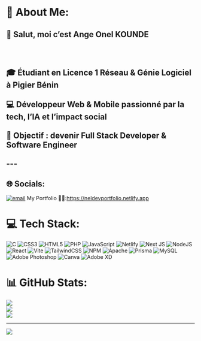# 💫 About Me:
## 👋 Salut, moi c’est Ange Onel KOUNDE<br><br><br><br>🎓 Étudiant en Licence 1 Réseau & Génie Logiciel à Pigier Bénin  <br><br>💻 Développeur Web & Mobile passionné par la tech, l’IA et l’impact social  <br><br>🚀 Objectif : devenir Full Stack Developer & Software Engineer<br><br>---


## 🌐 Socials:
[![email](https://img.shields.io/badge/Email-D14836?logo=gmail&logoColor=white)](mailto:angekounde3@gmail.com) 
My Portfolio 👨‍💻:https://neldevportfolio.netlify.app

# 💻 Tech Stack:
![C](https://img.shields.io/badge/c-%2300599C.svg?style=for-the-badge&logo=c&logoColor=white) ![CSS3](https://img.shields.io/badge/css3-%231572B6.svg?style=for-the-badge&logo=css3&logoColor=white) ![HTML5](https://img.shields.io/badge/html5-%23E34F26.svg?style=for-the-badge&logo=html5&logoColor=white) ![PHP](https://img.shields.io/badge/php-%23777BB4.svg?style=for-the-badge&logo=php&logoColor=white) ![JavaScript](https://img.shields.io/badge/javascript-%23323330.svg?style=for-the-badge&logo=javascript&logoColor=%23F7DF1E) ![Netlify](https://img.shields.io/badge/netlify-%23000000.svg?style=for-the-badge&logo=netlify&logoColor=#00C7B7) ![Next JS](https://img.shields.io/badge/Next-black?style=for-the-badge&logo=next.js&logoColor=white) ![NodeJS](https://img.shields.io/badge/node.js-6DA55F?style=for-the-badge&logo=node.js&logoColor=white) ![React](https://img.shields.io/badge/react-%2320232a.svg?style=for-the-badge&logo=react&logoColor=%2361DAFB) ![Vite](https://img.shields.io/badge/vite-%23646CFF.svg?style=for-the-badge&logo=vite&logoColor=white) ![TailwindCSS](https://img.shields.io/badge/tailwindcss-%2338B2AC.svg?style=for-the-badge&logo=tailwind-css&logoColor=white) ![NPM](https://img.shields.io/badge/NPM-%23CB3837.svg?style=for-the-badge&logo=npm&logoColor=white) ![Apache](https://img.shields.io/badge/apache-%23D42029.svg?style=for-the-badge&logo=apache&logoColor=white) ![Prisma](https://img.shields.io/badge/Prisma-3982CE?style=for-the-badge&logo=Prisma&logoColor=white) ![MySQL](https://img.shields.io/badge/mysql-4479A1.svg?style=for-the-badge&logo=mysql&logoColor=white) ![Adobe Photoshop](https://img.shields.io/badge/adobe%20photoshop-%2331A8FF.svg?style=for-the-badge&logo=adobe%20photoshop&logoColor=white) ![Canva](https://img.shields.io/badge/Canva-%2300C4CC.svg?style=for-the-badge&logo=Canva&logoColor=white) ![Adobe XD](https://img.shields.io/badge/Adobe%20XD-470137?style=for-the-badge&logo=Adobe%20XD&logoColor=#FF61F6)
# 📊 GitHub Stats:
![](https://github-readme-stats.vercel.app/api?username=OnelKND&theme=dark&hide_border=false&include_all_commits=false&count_private=true)<br/>
![](https://nirzak-streak-stats.vercel.app/?user=OnelKND&theme=dark&hide_border=false)<br/>
![](https://github-readme-stats.vercel.app/api/top-langs/?username=OnelKND&theme=dark&hide_border=false&include_all_commits=false&count_private=true&layout=compact)

---
[![](https://visitcount.itsvg.in/api?id=OnelKND&icon=0&color=0)](https://visitcount.itsvg.in)

<!-- Proudly created with GPRM ( https://gprm.itsvg.in ) -->
